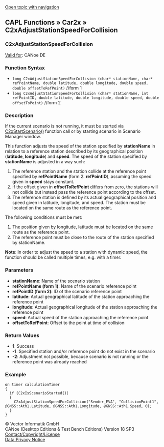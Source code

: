[Open topic with navigation](../../../../../CANoeDEFamily.htm#Topics/CAPLFunctions/Car2x/Functions/CAPLfunctionC2xAdjustStationSpeedForCollision.md)

## CAPL Functions » Car2x » C2xAdjustStationSpeedForCollision

### C2xAdjustStationSpeedForCollision

[Valid for](../../../Shared/FeatureAvailability.md): CANoe DE

### Function Syntax

- `long C2xAdjustStationSpeedForCollision (char* stationName, char* refPointName, double latitude, double longitude, double speed, double offsetToRefPoint)` //form 1
- `long C2xAdjustStationSpeedForCollision (char* stationName, int refPointID, double latitude, double longitude, double speed, double offsetToPoint)` //form 2

### Description

If the current scenario is not running, it must be started via [C2xStartScenario()](CAPLfunctionC2xStartScenario.md) function call or by starting scenario in Scenario Manager window.

This function adjusts the speed of the station specified by **stationName** in relation to a reference station described by its geographical position (**latitude**, **longitude**) and **speed**. The speed of the station specified by **stationName** is adjusted in a way such:

1. The reference station and the station collide at the reference point specified by **refPointName** (form 2: **refPointID**), assuming the speed given in **speed** stays constant.
2. If the offset given in **offsetToRefPoint** differs from zero, the stations will not collide but instead pass the reference point according to the offset.
3. The reference station is defined by its actual geographical position and speed given in latitude, longitude, and speed. The station must be located on the same route as the reference point.

The following conditions must be met:

1. The position given by longitude, latitude must be located on the same route as the reference point.
2. The reference point must be close to the route of the station specified by stationName.

**Note**: In order to adjust the speed to a station with dynamic speed, the function should be called multiple times, e.g. with a timer.

### Parameters

- **stationName**: Name of the scenario station
- **refPointName (form 1)**: Name of the scenario reference point
- **refPointID (form 2)**: ID of the scenario reference point
- **latitude**: Actual geographical latitude of the station approaching the reference point
- **longitude**: Actual geographical longitude of the station approaching the reference point
- **speed**: Actual speed of the station approaching the reference point
- **offsetToRefPoint**: Offset to the point at time of collision

### Return Values

- **1**: Success
- **-1**: Specified station and/or reference point do not exist in the scenario
- **-2**: Adjustment not possible, because scenario is not running or the reference point was already reached

### Example

```plaintext
on timer calculationTimer
{
  if (C2xIsScenarioStarted())
  {
    C2xAdjustStationSpeedForCollision("Sender_EVA", "CollisionPoint1", @GNSS::Ath1.Latitude, @GNSS::Ath1.Longitude, @GNSS::Ath1.Speed, 0);
  }
}
```

© Vector Informatik GmbH  
CANoe (Desktop Editions & Test Bench Editions) Version 18 SP3  
[Contact/Copyright/License](../../../Shared/ContactCopyrightLicense.md)  
[Data Privacy Notice](https://www.vector.com/int/en/company/get-info/privacy-policy/)
